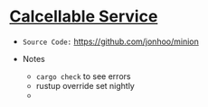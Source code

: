# [Calcellable Service](https://www.youtube.com/watch?v=KS14JIRZTBw)

- `Source Code:` https://github.com/jonhoo/minion

- Notes
    - `cargo check` to see errors
    - rustup override set nightly
    - 